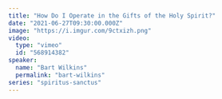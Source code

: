 ```yaml
---
title: "How Do I Operate in the Gifts of the Holy Spirit?"
date: "2021-06-27T09:30:00.000Z"
image: "https://i.imgur.com/9ctxizh.png"
video:
  type: "vimeo"
  id: "568914382"
speaker:
  name: "Bart Wilkins"
  permalink: "bart-wilkins"
series: "spiritus-sanctus"
---
```

